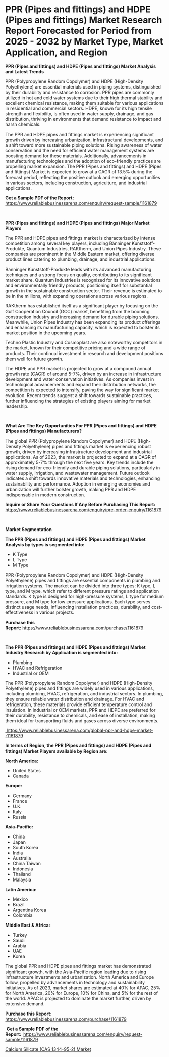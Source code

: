 <p><h1>PPR (Pipes and fittings) and HDPE (Pipes and fittings) Market Research Report Forecasted for Period from 2025 -  2032 by Market Type, Market Application, and Region</h1></p><p><strong>PPR (Pipes and fittings) and HDPE (Pipes and fittings) Market Analysis and Latest Trends</strong></p>
<p><p>PPR (Polypropylene Random Copolymer) and HDPE (High-Density Polyethylene) are essential materials used in piping systems, distinguished by their durability and resistance to corrosion. PPR pipes are commonly utilized in hot and cold water systems due to their high thermal stability and excellent chemical resistance, making them suitable for various applications in residential and commercial sectors. HDPE, known for its high tensile strength and flexibility, is often used in water supply, drainage, and gas distribution, thriving in environments that demand resistance to impact and harsh chemicals.</p><p>The PPR and HDPE pipes and fittings market is experiencing significant growth driven by increasing urbanization, infrastructural developments, and a shift toward more sustainable piping solutions. Rising awareness of water conservation and the need for efficient water management systems are boosting demand for these materials. Additionally, advancements in manufacturing technologies and the adoption of eco-friendly practices are propelling market expansion. The PPR (Pipes and fittings) and HDPE (Pipes and fittings) Market is expected to grow at a CAGR of 13.5% during the forecast period, reflecting the positive outlook and emerging opportunities in various sectors, including construction, agriculture, and industrial applications.</p></p>
<p><strong>Get a Sample PDF of the Report:&nbsp;</strong> <a href="https://www.reliablebusinessarena.com/enquiry/request-sample/1161879?utm_campaign=3266&utm_medium=2&utm_source=Github&utm_content=ia&utm_term=02042025&utm_id=ppr-pipes-and-fittings-and-hdpe-pipes-and-fittings">https://www.reliablebusinessarena.com/enquiry/request-sample/1161879</a></p>
<p>&nbsp;</p>
<p><strong>PPR (Pipes and fittings) and HDPE (Pipes and fittings) Major Market Players</strong></p>
<p><p>The PPR and HDPE pipes and fittings market is characterized by intense competition among several key players, including Bänninger Kunststoff-Produkte, Quantum Industries, RAKtherm, and Union Pipes Industry. These companies are prominent in the Middle Eastern market, offering diverse product lines catering to plumbing, drainage, and industrial applications.</p><p>Bänninger Kunststoff-Produkte leads with its advanced manufacturing techniques and a strong focus on quality, contributing to its significant market share. Quantum Industries is recognized for its innovative solutions and environmentally friendly products, positioning itself for substantial growth in the sustainable construction sector. Their revenue is estimated to be in the millions, with expanding operations across various regions.</p><p>RAKtherm has established itself as a significant player by focusing on the Gulf Cooperation Council (GCC) market, benefiting from the booming construction industry and increasing demand for durable piping solutions. Meanwhile, Union Pipes Industry has been expanding its product offerings and enhancing its manufacturing capacity, which is expected to bolster its market position in the upcoming years.</p><p>Techno Plastic Industry and Cosmoplast are also noteworthy competitors in the market, known for their competitive pricing and a wide range of products. Their continual investment in research and development positions them well for future growth.</p><p>The HDPE and PPR market is projected to grow at a compound annual growth rate (CAGR) of around 5-7%, driven by an increase in infrastructure development and water conservation initiatives. As companies invest in technological advancements and expand their distribution networks, the competition is expected to intensify, paving the way for significant market evolution. Recent trends suggest a shift towards sustainable practices, further influencing the strategies of existing players aiming for market leadership.</p></p>
<p>&nbsp;</p>
<p><strong>What Are The Key Opportunities For PPR (Pipes and fittings) and HDPE (Pipes and fittings) Manufacturers?</strong></p>
<p><p>The global PPR (Polypropylene Random Copolymer) and HDPE (High-Density Polyethylene) pipes and fittings market is experiencing robust growth, driven by increasing infrastructure development and industrial applications. As of 2023, the market is projected to expand at a CAGR of approximately 5-7% through the next five years. Key trends include the rising demand for eco-friendly and durable piping solutions, particularly in water supply, irrigation, and wastewater management. Future outlook indicates a shift towards innovative materials and technologies, enhancing sustainability and performance. Adoption in emerging economies and urbanization will further bolster growth, making PPR and HDPE indispensable in modern construction.</p></p>
<p><strong>Inquire or Share Your Questions If Any Before Purchasing This Report:</strong> <a href="https://www.reliablebusinessarena.com/enquiry/pre-order-enquiry/1161879?utm_campaign=3266&utm_medium=2&utm_source=Github&utm_content=ia&utm_term=02042025&utm_id=ppr-pipes-and-fittings-and-hdpe-pipes-and-fittings">https://www.reliablebusinessarena.com/enquiry/pre-order-enquiry/1161879</a></p>
<p>&nbsp;</p>
<p><strong>Market Segmentation</strong></p>
<p><strong>The PPR (Pipes and fittings) and HDPE (Pipes and fittings) Market Analysis by types is segmented into:</strong></p>
<p><ul><li>K Type</li><li>L Type</li><li>M Type</li></ul></p>
<p><p>PPR (Polypropylene Random Copolymer) and HDPE (High-Density Polyethylene) pipes and fittings are essential components in plumbing and irrigation systems. The market can be divided into three types: K type, L type, and M type, which refer to different pressure ratings and application standards. K type is designed for high-pressure systems, L type for medium pressure, and M type for low-pressure applications. Each type serves distinct usage needs, influencing installation practices, durability, and cost-effectiveness in various projects.</p></p>
<p><strong>Purchase this Report:&nbsp;</strong><a href="https://www.reliablebusinessarena.com/purchase/1161879?utm_campaign=3266&utm_medium=2&utm_source=Github&utm_content=ia&utm_term=02042025&utm_id=ppr-pipes-and-fittings-and-hdpe-pipes-and-fittings">https://www.reliablebusinessarena.com/purchase/1161879</a></p>
<p>&nbsp;</p>
<p><strong>The PPR (Pipes and fittings) and HDPE (Pipes and fittings) Market Industry Research by Application is segmented into:</strong></p>
<p><ul><li>Plumbing</li><li>HVAC and Refrigeration</li><li>Industrial or OEM</li></ul></p>
<p><p>The PPR (Polypropylene Random Copolymer) and HDPE (High-Density Polyethylene) pipes and fittings are widely used in various applications, including plumbing, HVAC, refrigeration, and industrial sectors. In plumbing, they ensure reliable water distribution and drainage. For HVAC and refrigeration, these materials provide efficient temperature control and insulation. In industrial or OEM markets, PPR and HDPE are preferred for their durability, resistance to chemicals, and ease of installation, making them ideal for transporting fluids and gases across diverse environments.</p></p>
<p><a href="https://www.reliablebusinessarena.com/global-ppr-and-hdpe-market-r1161879?utm_campaign=3266&utm_medium=2&utm_source=Github&utm_content=ia&utm_term=02042025&utm_id=ppr-pipes-and-fittings-and-hdpe-pipes-and-fittings">&nbsp;https://www.reliablebusinessarena.com/global-ppr-and-hdpe-market-r1161879</a></p>
<p><strong>In terms of Region, the PPR (Pipes and fittings) and HDPE (Pipes and fittings) Market Players available by Region are:</strong></p>
<p>
    <p> <strong> North America: </strong>
        <ul>
            <li>United States</li>
            <li>Canada</li>
        </ul>
        </p> 
    <p> <strong> Europe: </strong>
        <ul>
            <li>Germany</li>
            <li>France</li>
            <li>U.K.</li>
            <li>Italy</li>
            <li>Russia</li>
        </ul>
        </p> 
    <p> <strong> Asia-Pacific: </strong>
        <ul>
            <li>China</li>
            <li>Japan</li>
            <li>South Korea</li>
            <li>India</li>
            <li>Australia</li>
            <li>China Taiwan</li>
            <li>Indonesia</li>
            <li>Thailand</li>
            <li>Malaysia</li>
        </ul>
        </p> 
    <p> <strong> Latin America: </strong>
        <ul>
            <li>Mexico</li>
            <li>Brazil</li>
            <li>Argentina Korea</li>
            <li>Colombia</li>
        </ul>
        </p> 
    <p> <strong> Middle East & Africa: </strong>
        <ul>
            <li>Turkey</li>
            <li>Saudi</li>
            <li>Arabia</li>
            <li>UAE</li>
            <li>Korea</li>
        </ul>
    </p>
    </p>
<p><p>The global PPR and HDPE pipes and fittings market has demonstrated significant growth, with the Asia-Pacific region leading due to rising infrastructure investments and urbanization. North America and Europe follow, propelled by advancements in technology and sustainability initiatives. As of 2023, market shares are estimated at 40% for APAC, 25% for North America, 20% for Europe, 10% for China, and 5% for the rest of the world. APAC is projected to dominate the market further, driven by extensive demand.</p></p>
<p><strong>Purchase this Report: </strong><a href="https://www.reliablebusinessarena.com/purchase/1161879?utm_campaign=3266&utm_medium=2&utm_source=Github&utm_content=ia&utm_term=02042025&utm_id=ppr-pipes-and-fittings-and-hdpe-pipes-and-fittings">https://www.reliablebusinessarena.com/purchase/1161879</a></p>
<p>&nbsp;<strong>Get a Sample PDF of the Report:&nbsp;&nbsp;</strong><a href="https://www.reliablebusinessarena.com/enquiry/request-sample/1161879?utm_campaign=3266&utm_medium=2&utm_source=Github&utm_content=ia&utm_term=02042025&utm_id=ppr-pipes-and-fittings-and-hdpe-pipes-and-fittings">https://www.reliablebusinessarena.com/enquiry/request-sample/1161879</a></p>
<p><strong></strong></p>
<p><p><a href="https://github.com/samesdufloiw/Market-Research-Report-List-1/blob/main/calcium-silicate-cas-1344-95-2-market.md?utm_campaign=3266&utm_medium=2&utm_source=Github&utm_content=ia&utm_term=02042025&utm_id=ppr-pipes-and-fittings-and-hdpe-pipes-and-fittings">Calcium Silicate (CAS 1344-95-2) Market</a></p></p>